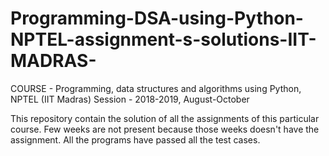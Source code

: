 # Programming-DSA-using-Python-NPTEL-assignment-s-solutions-IIT-MADRAS-

COURSE -  Programming, data structures and algorithms using Python, NPTEL (IIT Madras)
Session - 2018-2019, August-October

This repository contain the solution of all the assignments of this particular course.
Few weeks are not present because those weeks doesn't have the assignment. 
All  the programs have passed all the test cases.
